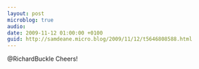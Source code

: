 ```yaml
---
layout: post
microblog: true
audio: 
date: 2009-11-12 01:00:00 +0100
guid: http://samdeane.micro.blog/2009/11/12/t5646808588.html
---
```

@RichardBuckle Cheers!
